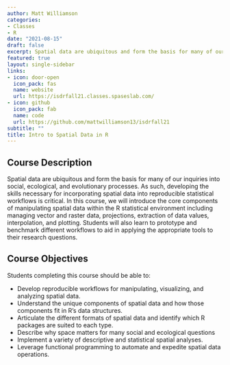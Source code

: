 ```yaml
---
author: Matt Williamson
categories:
- Classes
- R
date: "2021-08-15"
draft: false
excerpt: Spatial data are ubiquitous and form the basis for many of our inquiries into social, ecological, and evolutionary processes. As such, developing the skills necessary for incorporating spatial data into reproducible statistical workflows is critical. 
featured: true
layout: single-sidebar
links:
- icon: door-open
  icon_pack: fas
  name: website
  url: https://isdrfall21.classes.spaseslab.com/
- icon: github
  icon_pack: fab
  name: code
  url: https://github.com/mattwilliamson13/isdrfall21
subtitle: ""
title: Intro to Spatial Data in R
---
```


## Course Description
Spatial data are ubiquitous and form the basis for many of our inquiries into social, ecological, and evolutionary processes. As such, developing the skills necessary for incorporating spatial data into reproducible statistical workflows is critical. In this course, we will introduce the core components of manipulating spatial data within the R statistical environment including managing vector and raster data, projections, extraction of data values, interpolation, and plotting. Students will also learn to prototype and benchmark different workflows to aid in applying the appropriate tools to their research questions.

## Course Objectives
Students completing this course should be able to:

* Develop reproducible workflows for manipulating, visualizing, and analyzing spatial data.
* Understand the unique components of spatial data and how those components fit in R’s data structures.
* Articulate the different formats of spatial data and identify which R packages are suited to each type.
* Describe why space matters for many social and ecological questions
* Implement a variety of descriptive and statistical spatial analyses.
* Leverage functional programming to automate and expedite spatial data operations.